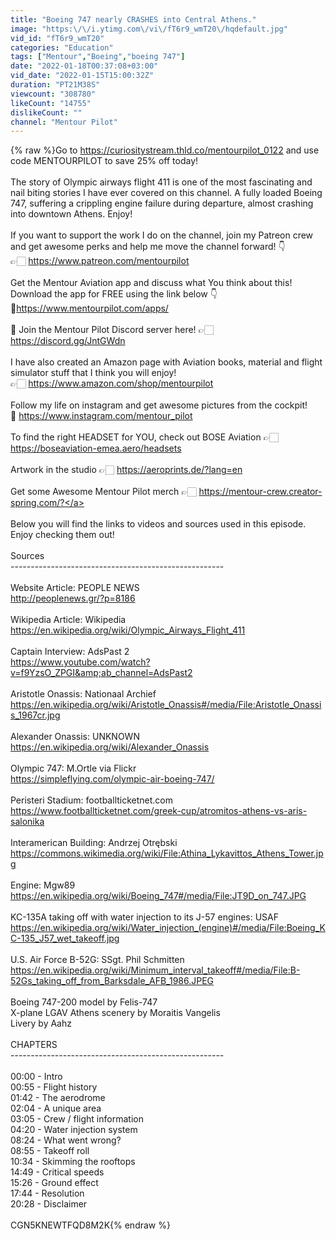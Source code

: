 ```yaml
---
title: "Boeing 747 nearly CRASHES into Central Athens."
image: "https:\/\/i.ytimg.com\/vi\/fT6r9_wmT20\/hqdefault.jpg"
vid_id: "fT6r9_wmT20"
categories: "Education"
tags: ["Mentour","Boeing","boeing 747"]
date: "2022-01-18T00:37:08+03:00"
vid_date: "2022-01-15T15:00:32Z"
duration: "PT21M38S"
viewcount: "308780"
likeCount: "14755"
dislikeCount: ""
channel: "Mentour Pilot"
---
```

{% raw %}Go to <a rel="nofollow" target="blank" href="https://curiositystream.thld.co/mentourpilot_0122">https://curiositystream.thld.co/mentourpilot_0122</a> and use code MENTOURPILOT to save 25% off today!<br /><br />The story of Olympic airways flight 411 is one of the most fascinating and nail biting stories I have ever covered on this channel. A fully loaded Boeing 747, suffering a crippling engine failure during departure, almost crashing into downtown Athens. Enjoy! <br /><br />If you want to support the work I do on the channel, join my Patreon crew and get awesome perks and help me move the channel forward! 👇<br />👉🏻 <a rel="nofollow" target="blank" href="https://www.patreon.com/mentourpilot">https://www.patreon.com/mentourpilot</a><br /><br />Get the Mentour Aviation app and discuss what You think about this! Download the app for FREE using the link below 👇<br />📲<a rel="nofollow" target="blank" href="https://www.mentourpilot.com/apps/">https://www.mentourpilot.com/apps/</a><br /><br />📲 Join the Mentour Pilot Discord server here! 👉🏻 <a rel="nofollow" target="blank" href="https://discord.gg/JntGWdn">https://discord.gg/JntGWdn</a><br /><br />I have also created an Amazon page with Aviation books, material and flight simulator stuff that I think you will enjoy! <br />👉🏻 <a rel="nofollow" target="blank" href="https://www.amazon.com/shop/mentourpilot">https://www.amazon.com/shop/mentourpilot</a><br /><br />Follow my life on instagram and get awesome pictures from the cockpit!<br />📲 <a rel="nofollow" target="blank" href="https://www.instagram.com/mentour_pilot">https://www.instagram.com/mentour_pilot</a><br /><br />To find the right HEADSET for YOU, check out BOSE Aviation 👉🏻 <a rel="nofollow" target="blank" href="https://boseaviation-emea.aero/headsets">https://boseaviation-emea.aero/headsets</a><br /><br />Artwork in the studio 👉🏻 <a rel="nofollow" target="blank" href="https://aeroprints.de/?lang=en">https://aeroprints.de/?lang=en</a><br /><br />Get some Awesome Mentour Pilot merch 👉🏻 <a rel="nofollow" target="blank" href="https://mentour-crew.creator-spring.com/?">https://mentour-crew.creator-spring.com/?</a><br /><br />Below you will find the links to videos and sources used in this episode. Enjoy checking them out! <br /><br />Sources<br />-----------------------------------------------------<br /><br />Website Article: PEOPLE NEWS<br /><a rel="nofollow" target="blank" href="http://peoplenews.gr/?p=8186">http://peoplenews.gr/?p=8186</a><br /><br />Wikipedia Article: Wikipedia<br /><a rel="nofollow" target="blank" href="https://en.wikipedia.org/wiki/Olympic_Airways_Flight_411">https://en.wikipedia.org/wiki/Olympic_Airways_Flight_411</a><br /><br />Captain Interview: AdsPast 2<br /><a rel="nofollow" target="blank" href="https://www.youtube.com/watch?v=f9YzsO_ZPGI&amp;ab_channel=AdsPast2">https://www.youtube.com/watch?v=f9YzsO_ZPGI&amp;ab_channel=AdsPast2</a><br /><br />Aristotle Onassis: Nationaal Archief<br /><a rel="nofollow" target="blank" href="https://en.wikipedia.org/wiki/Aristotle_Onassis#/media/File:Aristotle_Onassis_1967cr.jpg">https://en.wikipedia.org/wiki/Aristotle_Onassis#/media/File:Aristotle_Onassis_1967cr.jpg</a><br /><br />Alexander Onassis: UNKNOWN<br /><a rel="nofollow" target="blank" href="https://en.wikipedia.org/wiki/Alexander_Onassis">https://en.wikipedia.org/wiki/Alexander_Onassis</a><br /><br />Olympic 747: M.Ortle via Flickr<br /><a rel="nofollow" target="blank" href="https://simpleflying.com/olympic-air-boeing-747/">https://simpleflying.com/olympic-air-boeing-747/</a><br /><br />Peristeri Stadium: footballticketnet.com<br /><a rel="nofollow" target="blank" href="https://www.footballticketnet.com/greek-cup/atromitos-athens-vs-aris-salonika">https://www.footballticketnet.com/greek-cup/atromitos-athens-vs-aris-salonika</a><br /><br />Interamerican Building: Andrzej Otrębski<br /><a rel="nofollow" target="blank" href="https://commons.wikimedia.org/wiki/File:Athina_Lykavittos_Athens_Tower.jpg">https://commons.wikimedia.org/wiki/File:Athina_Lykavittos_Athens_Tower.jpg</a><br /><br />Engine: Mgw89<br /><a rel="nofollow" target="blank" href="https://en.wikipedia.org/wiki/Boeing_747#/media/File:JT9D_on_747.JPG">https://en.wikipedia.org/wiki/Boeing_747#/media/File:JT9D_on_747.JPG</a><br /><br />KC-135A taking off with water injection to its J-57 engines:  USAF<br /><a rel="nofollow" target="blank" href="https://en.wikipedia.org/wiki/Water_injection_(engine)#/media/File:Boeing_KC-135_J57_wet_takeoff.jpg">https://en.wikipedia.org/wiki/Water_injection_(engine)#/media/File:Boeing_KC-135_J57_wet_takeoff.jpg</a><br /><br />U.S. Air Force B-52G: SSgt. Phil Schmitten<br /><a rel="nofollow" target="blank" href="https://en.wikipedia.org/wiki/Minimum_interval_takeoff#/media/File:B-52Gs_taking_off_from_Barksdale_AFB_1986.JPEG">https://en.wikipedia.org/wiki/Minimum_interval_takeoff#/media/File:B-52Gs_taking_off_from_Barksdale_AFB_1986.JPEG</a><br /><br />Boeing 747-200 model by Felis-747<br />X-plane LGAV Athens scenery by Moraitis Vangelis<br />Livery by Aahz<br /><br />CHAPTERS<br />-----------------------------------------------------<br /><br />00:00 - Intro<br />00:55 - Flight history<br />01:42 - The aerodrome<br />02:04 - A unique area<br />03:05 - Crew / flight information<br />04:20 - Water injection system<br />08:24 - What went wrong?<br />08:55 - Takeoff roll<br />10:34 - Skimming the rooftops<br />14:49 - Critical speeds<br />15:26 - Ground effect<br />17:44 - Resolution<br />20:28 - Disclaimer<br /><br />CGN5KNEWTFQD8M2K{% endraw %}
